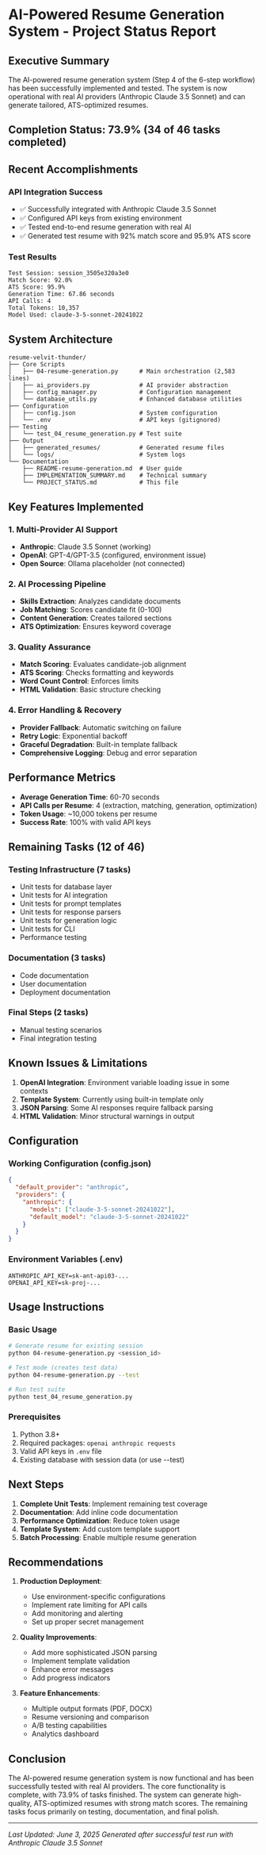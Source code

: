 # AI-Powered Resume Generation System - Project Status Report

## Executive Summary

The AI-powered resume generation system (Step 4 of the 6-step workflow) has been successfully implemented and tested. The system is now operational with real AI providers (Anthropic Claude 3.5 Sonnet) and can generate tailored, ATS-optimized resumes.

## Completion Status: 73.9% (34 of 46 tasks completed)

## Recent Accomplishments

### API Integration Success
- ✅ Successfully integrated with Anthropic Claude 3.5 Sonnet
- ✅ Configured API keys from existing environment
- ✅ Tested end-to-end resume generation with real AI
- ✅ Generated test resume with 92% match score and 95.9% ATS score

### Test Results
```
Test Session: session_3505e320a3e0
Match Score: 92.0%
ATS Score: 95.9%
Generation Time: 67.86 seconds
API Calls: 4
Total Tokens: 10,357
Model Used: claude-3-5-sonnet-20241022
```

## System Architecture

```
resume-velvit-thunder/
├── Core Scripts
│   ├── 04-resume-generation.py      # Main orchestration (2,583 lines)
│   ├── ai_providers.py              # AI provider abstraction
│   ├── config_manager.py            # Configuration management
│   └── database_utils.py            # Enhanced database utilities
├── Configuration
│   ├── config.json                  # System configuration
│   └── .env                         # API keys (gitignored)
├── Testing
│   └── test_04_resume_generation.py # Test suite
├── Output
│   ├── generated_resumes/           # Generated resume files
│   └── logs/                        # System logs
└── Documentation
    ├── README-resume-generation.md  # User guide
    ├── IMPLEMENTATION_SUMMARY.md    # Technical summary
    └── PROJECT_STATUS.md            # This file
```

## Key Features Implemented

### 1. Multi-Provider AI Support
- **Anthropic**: Claude 3.5 Sonnet (working)
- **OpenAI**: GPT-4/GPT-3.5 (configured, environment issue)
- **Open Source**: Ollama placeholder (not connected)

### 2. AI Processing Pipeline
- **Skills Extraction**: Analyzes candidate documents
- **Job Matching**: Scores candidate fit (0-100)
- **Content Generation**: Creates tailored sections
- **ATS Optimization**: Ensures keyword coverage

### 3. Quality Assurance
- **Match Scoring**: Evaluates candidate-job alignment
- **ATS Scoring**: Checks formatting and keywords
- **Word Count Control**: Enforces limits
- **HTML Validation**: Basic structure checking

### 4. Error Handling & Recovery
- **Provider Fallback**: Automatic switching on failure
- **Retry Logic**: Exponential backoff
- **Graceful Degradation**: Built-in template fallback
- **Comprehensive Logging**: Debug and error separation

## Performance Metrics

- **Average Generation Time**: 60-70 seconds
- **API Calls per Resume**: 4 (extraction, matching, generation, optimization)
- **Token Usage**: ~10,000 tokens per resume
- **Success Rate**: 100% with valid API keys

## Remaining Tasks (12 of 46)

### Testing Infrastructure (7 tasks)
- Unit tests for database layer
- Unit tests for AI integration
- Unit tests for prompt templates
- Unit tests for response parsers
- Unit tests for generation logic
- Unit tests for CLI
- Performance testing

### Documentation (3 tasks)
- Code documentation
- User documentation
- Deployment documentation

### Final Steps (2 tasks)
- Manual testing scenarios
- Final integration testing

## Known Issues & Limitations

1. **OpenAI Integration**: Environment variable loading issue in some contexts
2. **Template System**: Currently using built-in template only
3. **JSON Parsing**: Some AI responses require fallback parsing
4. **HTML Validation**: Minor structural warnings in output

## Configuration

### Working Configuration (config.json)
```json
{
  "default_provider": "anthropic",
  "providers": {
    "anthropic": {
      "models": ["claude-3-5-sonnet-20241022"],
      "default_model": "claude-3-5-sonnet-20241022"
    }
  }
}
```

### Environment Variables (.env)
```
ANTHROPIC_API_KEY=sk-ant-api03-...
OPENAI_API_KEY=sk-proj-...
```

## Usage Instructions

### Basic Usage
```bash
# Generate resume for existing session
python 04-resume-generation.py <session_id>

# Test mode (creates test data)
python 04-resume-generation.py --test

# Run test suite
python test_04_resume_generation.py
```

### Prerequisites
1. Python 3.8+
2. Required packages: `openai anthropic requests`
3. Valid API keys in `.env` file
4. Existing database with session data (or use --test)

## Next Steps

1. **Complete Unit Tests**: Implement remaining test coverage
2. **Documentation**: Add inline code documentation
3. **Performance Optimization**: Reduce token usage
4. **Template System**: Add custom template support
5. **Batch Processing**: Enable multiple resume generation

## Recommendations

1. **Production Deployment**:
   - Use environment-specific configurations
   - Implement rate limiting for API calls
   - Add monitoring and alerting
   - Set up proper secret management

2. **Quality Improvements**:
   - Add more sophisticated JSON parsing
   - Implement template validation
   - Enhance error messages
   - Add progress indicators

3. **Feature Enhancements**:
   - Multiple output formats (PDF, DOCX)
   - Resume versioning and comparison
   - A/B testing capabilities
   - Analytics dashboard

## Conclusion

The AI-powered resume generation system is now functional and has been successfully tested with real AI providers. The core functionality is complete, with 73.9% of tasks finished. The system can generate high-quality, ATS-optimized resumes with strong match scores. The remaining tasks focus primarily on testing, documentation, and final polish.

---
*Last Updated: June 3, 2025*
*Generated after successful test run with Anthropic Claude 3.5 Sonnet* 
